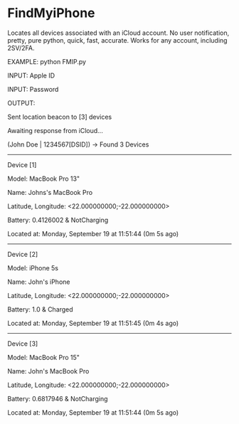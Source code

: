 # FindMyiPhone
Locates all devices associated with an iCloud account. No user notification, pretty, pure python, quick, fast, accurate. Works for any account, including 2SV/2FA.

EXAMPLE:
python FMIP.py

INPUT: Apple ID 

INPUT: Password

OUTPUT:

Sent location beacon to [3] devices

Awaiting response from iCloud...

(John Doe | 1234567[DSID]) -> Found 3 Devices

___

Device [1]

Model: MacBook Pro 13"

Name: Johns's MacBook Pro

Latitude, Longitude: <22.000000000;-22.000000000>

Battery: 0.4126002 & NotCharging

Located at: Monday, September 19 at 11:51:44 (0m 5s ago)

____

Device [2]

Model: iPhone 5s

Name: John's iPhone

Latitude, Longitude: <22.000000000;-22.000000000>

Battery: 1.0 & Charged

Located at: Monday, September 19 at 11:51:45 (0m 4s ago)

____

Device [3]

Model: MacBook Pro 15"

Name: John's MacBook Pro

Latitude, Longitude: <22.000000000;-22.000000000>

Battery: 0.6817946 & NotCharging

Located at: Monday, September 19 at 11:51:44 (0m 5s ago)
